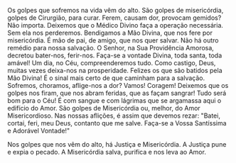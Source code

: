 Os golpes que sofremos na vida vêm do alto. São golpes de misericórdia, golpes de Cirurgião, para curar. Ferem, causam dor, provocam gemidos? Não importa. Deixemos que o Médico Divino faça a operação necessária. Sem ela nos perderemos. Bendigamos a Mão Divina, que nos fere por misericórdia. É mão de pai, de amigo, que nos quer salvar. Não há outro remédio para nossa salvação. O Senhor, na Sua Providência Amorosa, decretou bater-nos, ferir-nos. Faça-se a vontade Divina, toda santa, toda amável! Um dia, no Céu, compreenderemos tudo. Como castigo, Deus, muitas vezes deixa-nos na prosperidade. Felizes os que são batidos pela Mão Divina! É o sinal mais certo de que caminham para a salvação. Sofremos, choramos, aflige-nos a dor? Vamos! Coragem! Deixemos que os golpes nos firam, que nos abram feridas, que as façam sangrar! Tudo será bom para o Céu! É com sangue e com lágrimas que se argamassa aqui o edifício do Amor. São golpes de Misericórdia ou, melhor, do Amor Misericordioso. Nas nossas aflições, é assim que devemos rezar: "Batei, cortai, feri, meu Deus, contanto que me salve. Faça-se a Vossa Santíssima e Adorável Vontade!"

Nos golpes que nos vêm do alto, há Justiça e Misericórdia. A Justiça pune e expia o pecado. A Misericórdia salva, purifica e nos leva ao Amor.